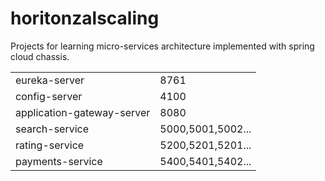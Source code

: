 # horitonzalscaling
Projects for learning micro-services architecture implemented with spring cloud chassis.

<table>
<tr><td>eureka-server</td><td>8761</td></tr>
<tr><td>config-server</td><td>4100</td></tr>
<tr><td>application-gateway-server</td><td>8080</td></tr>

<tr><td>search-service</td><td>5000,5001,5002...</td></tr>
<tr><td>rating-service</td><td>5200,5201,5201...</td></tr>
<tr><td>payments-service</td><td>5400,5401,5402...</td></tr>
</table>
